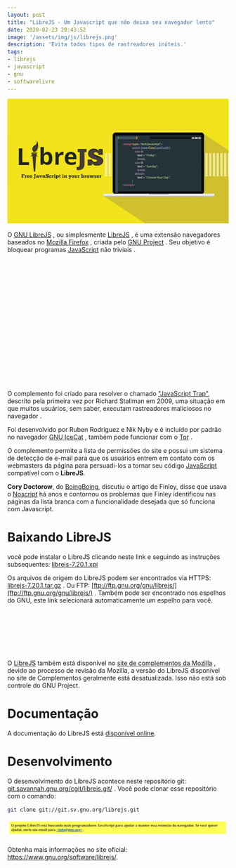 ```yaml
---
layout: post
title: "LibreJS - Um Javascript que não deixa seu navegador lento"
date: 2020-02-23 20:43:52
image: '/assets/img/js/librejs.png'
description: 'Evita todos tipos de rastreadores inúteis.'
tags:
- librejs
- javascript
- gnu
- softwarelivre
---
```


![LibreJS - Um Javascript que não deixa seu navegador lento](/assets/img/js/librejs.png)

O [GNU LibreJS](https://www.gnu.org/software/librejs/) , ou simplesmente [LibreJS](https://www.gnu.org/software/librejs/) , é uma extensão  navegadores baseados no [Mozilla Firefox](https://terminalroot.com.br/2014/09/complementos-uteis-para-firefox.html) , criada pelo [GNU Project](https://www.gnu.org/) . Seu objetivo é bloquear programas [JavaScript](https://terminalroot.com.br/2020/01/javascript.html) não triviais .

<!-- QUADRADO -->
<script async src="//pagead2.googlesyndication.com/pagead/js/adsbygoogle.js"></script>
<ins class="adsbygoogle"
style="display:inline-block;width:336px;height:280px"
data-ad-client="ca-pub-2838251107855362"
data-ad-slot="5351066970"></ins>
<script>
(adsbygoogle = window.adsbygoogle || []).push({});
</script>

O complemento foi criado para resolver o chamado ["JavaScript Trap"](http://www.gnu.org/philosophy/javascript-trap.html), descrito pela primeira vez por Richard Stallman em 2009, uma situação em que muitos usuários, sem saber, executam rastreadores maliciosos no navegador .

Foi desenvolvido por Ruben Rodriguez e Nik Nyby e é incluído por padrão no navegador [GNU IceCat](https://terminalroot.com.br/2020/02/icecat-um-navegador-minimalista-baseado-em-firefox.html) , também pode funcionar com o [Tor](https://terminalroot.com.br/2019/08/navegacao-anonima-com-tor-browser-instalacao-e-dicas-para-deep-web.html) .

O complemento permite a lista de permissões do site e possui um sistema de detecção de e-mail para que os usuários entrem em contato com os webmasters da página para persuadi-los a tornar seu código [JavaScript](https://terminalroot.com.br/2020/01/javascript.html) compatível com o **LibreJS**.

**Cory Doctorow**, do [BoingBoing](http://boingboing.net/), discutiu o artigo de Finley, disse que usava o [Noscript](https://noscript.net/) há anos e contornou os problemas que Finley identificou nas páginas da lista branca com a funcionalidade desejada que só funciona com Javascript.

# Baixando LibreJS
você pode instalar o LibreJS clicando neste link e seguindo as instruções subsequentes: [librejs-7.20.1.xpi](https://ftp.gnu.org/gnu/librejs/librejs-7.20.1.xpi)

Os arquivos de origem do LibreJS podem ser encontrados via HTTPS: [librejs-7.20.1.tar.gz](https://ftp.gnu.org/gnu/librejs/librejs-7.20.1.tar.gz) . Ou FTP: [ftp://ftp.gnu.org/gnu/librejs/](ftp://ftp.gnu.org/gnu/librejs/) . Também pode ser encontrado nos espelhos do GNU, este link selecionará automaticamente um espelho para você.

<!-- MINI ANÚNCIO -->
<script async src="//pagead2.googlesyndication.com/pagead/js/adsbygoogle.js"></script>
<!-- Games Root -->
<ins class="adsbygoogle"
style="display:inline-block;width:730px;height:95px"
data-ad-client="ca-pub-2838251107855362"
data-ad-slot="5351066970"></ins>
<script>
(adsbygoogle = window.adsbygoogle || []).push({});
</script>

O [LibreJS](https://en.wikipedia.org/wiki/GNU_LibreJS) também está disponível no [site de complementos da Mozilla](https://addons.mozilla.org/en-US/firefox/addon/librejs/) , devido ao processo de revisão da Mozilla, a versão do LibreJS disponível no site de Complementos geralmente está desatualizada. Isso não está sob controle do GNU Project.

# Documentação
A documentação do LibreJS está [disponível online](https://www.gnu.org/software/librejs/manual/).

# Desenvolvimento
O desenvolvimento do LibreJS acontece neste repositório git: [git.savannah.gnu.org/cgit/librejs.git/](http://git.savannah.gnu.org/cgit/librejs.git/) . Você pode clonar esse repositório com o comando:
```sh
git clone git://git.sv.gnu.org/librejs.git
```
![O projeto LibreJS está buscando mais programadores JavaScript para ajudar a manter essa extensão do navegador. Se você quiser ajudar, envie um email para <info@gnu.org>](/assets/img/js/librejs-devs.png "O projeto LibreJS está buscando mais programadores JavaScript para ajudar a manter essa extensão do navegador. Se você quiser ajudar, envie um email para <info@gnu.org> .")

Obtenha mais informações no site oficial: <https://www.gnu.org/software/librejs/>.

